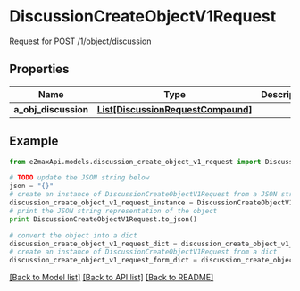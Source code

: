 # DiscussionCreateObjectV1Request

Request for POST /1/object/discussion

## Properties

Name | Type | Description | Notes
------------ | ------------- | ------------- | -------------
**a_obj_discussion** | [**List[DiscussionRequestCompound]**](DiscussionRequestCompound.md) |  | 

## Example

```python
from eZmaxApi.models.discussion_create_object_v1_request import DiscussionCreateObjectV1Request

# TODO update the JSON string below
json = "{}"
# create an instance of DiscussionCreateObjectV1Request from a JSON string
discussion_create_object_v1_request_instance = DiscussionCreateObjectV1Request.from_json(json)
# print the JSON string representation of the object
print DiscussionCreateObjectV1Request.to_json()

# convert the object into a dict
discussion_create_object_v1_request_dict = discussion_create_object_v1_request_instance.to_dict()
# create an instance of DiscussionCreateObjectV1Request from a dict
discussion_create_object_v1_request_form_dict = discussion_create_object_v1_request.from_dict(discussion_create_object_v1_request_dict)
```
[[Back to Model list]](../README.md#documentation-for-models) [[Back to API list]](../README.md#documentation-for-api-endpoints) [[Back to README]](../README.md)


